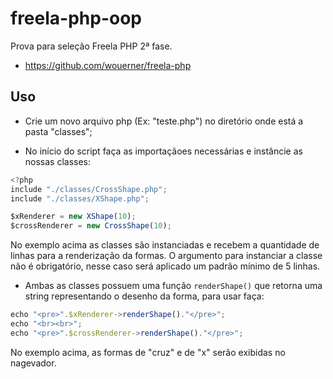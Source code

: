 # freela-php-oop
Prova para seleção Freela PHP 2ª fase.

- https://github.com/wouerner/freela-php

## Uso

- Crie um novo arquivo php (Ex: "teste.php") no diretório onde está a pasta "classes";

- No início do script faça as importaçãoes necessárias e instâncie as nossas classes:

```javascript
<?php
include "./classes/CrossShape.php";
include "./classes/XShape.php";

$xRenderer = new XShape(10);
$crossRenderer = new CrossShape(10);
```

No exemplo acima as classes são instanciadas e recebem a quantidade de linhas para a renderização da formas. O argumento para instanciar a classe não é obrigatório, nesse caso será aplicado um padrão mínimo de 5 linhas.

- Ambas as classes possuem uma função `renderShape()` que retorna uma string representando o desenho da forma, para usar faça:

```javascript
echo "<pre>".$xRenderer->renderShape()."</pre>";
echo "<br><br>";
echo "<pre>".$crossRenderer->renderShape()."</pre>";
```

No exemplo acima, as formas de "cruz" e de "x" serão exibidas no nagevador.